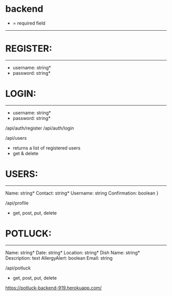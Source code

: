 # backend
* = required field
---------
# REGISTER:
---------
- username: string*
- password: string*

# LOGIN:
--------
- username: string*
- password: string* 

/api/auth/register
/api/auth/login

/api/users
- returns a list of registered users
- get & delete

# USERS:
------
Name: string*
Contact: string*
Username: string 
Confirmation: boolean
}

/api/profile
- get, post, put, delete

# POTLUCK:
--------
Name: string*
Date: string*
Location: string*
Dish Name: string*
Description: text
AllergyAlert: boolean
Email: string

/api/potluck
- get, post, put, delete

https://potluck-backend-919.herokuapp.com/
